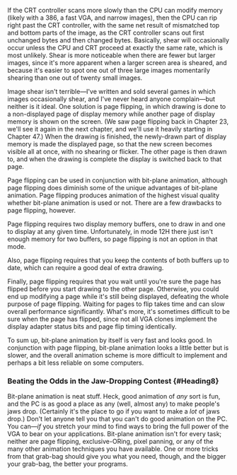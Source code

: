If the CRT controller scans more slowly than the CPU can modify memory
(likely with a 386, a fast VGA, and narrow images), then the CPU can rip
right past the CRT controller, with the same net result of mismatched
top and bottom parts of the image, as the CRT controller scans out first
unchanged bytes and then changed bytes. Basically, shear will
occasionally occur unless the CPU and CRT proceed at exactly the same
rate, which is most unlikely. Shear is more noticeable when there are
fewer but larger images, since it's more apparent when a larger screen
area is sheared, and because it's easier to spot one out of three large
images momentarily shearing than one out of twenty small images.

Image shear isn't terrible—I've written and sold several games in which
images occasionally shear, and I've never heard anyone complain—but
neither is it ideal. One solution is page flipping, in which drawing is
done to a non-displayed page of display memory while another page of
display memory is shown on the screen. (We saw page flipping back in
Chapter 23, we'll see it again in the next chapter, and we'll use it
heavily starting in Chapter 47.) When the drawing is finished, the
newly-drawn part of display memory is made the displayed page, so that
the new screen becomes visible all at once, with no shearing or flicker.
The other page is then drawn to, and when the drawing is complete the
display is switched back to that page.

Page flipping can be used in conjunction with bit-plane animation,
although page flipping does diminish some of the unique advantages of
bit-plane animation. Page flipping produces animation of the highest
visual quality whether bit-plane animation is used or not. There are a
few drawbacks to page flipping, however.

Page flipping requires two display memory buffers, one to draw in and
one to display at any given time. Unfortunately, in mode 12H there just
isn't enough memory for two buffers, so page flipping is not an option
in that mode.

Also, page flipping requires that you keep the contents of both buffers
up to date, which can require a good deal of extra drawing.

Finally, page flipping requires that you wait until you're sure the page
has flipped before you start drawing to the other page. Otherwise, you
could end up modifying a page while it's still being displayed,
defeating the whole purpose of page flipping. Waiting for pages to flip
takes time and can slow overall performance significantly. What's more,
it's sometimes difficult to be sure when the page has flipped, since not
all VGA clones implement the display adapter status bits and page flip
timing identically.

To sum up, bit-plane animation by itself is very fast and looks good. In
conjunction with page flipping, bit-plane animation looks a little
better but is slower, and the overall animation scheme is more difficult
to implement and perhaps a bit less reliable on some computers.

### Beating the Odds in the Jaw-Dropping Contest {#Heading8}

Bit-plane animation is neat stuff. Heck, good animation of *any* sort is
fun, and the PC is as good a place as any (well, almost any) to make
people's jaws drop. (Certainly it's the place to go if you want to make
a *lot* of jaws drop.) Don't let anyone tell you that you can't do good
animation on the PC. You can—*if* you stretch your mind to find ways to
bring the full power of the VGA to bear on your applications. Bit-plane
animation isn't for every task; neither are page flipping,
exclusive-ORing, pixel panning, or any of the many other animation
techniques you have available. One or more tricks from that grab-bag
should give you what you need, though, and the bigger your grab-bag, the
better your programs.
